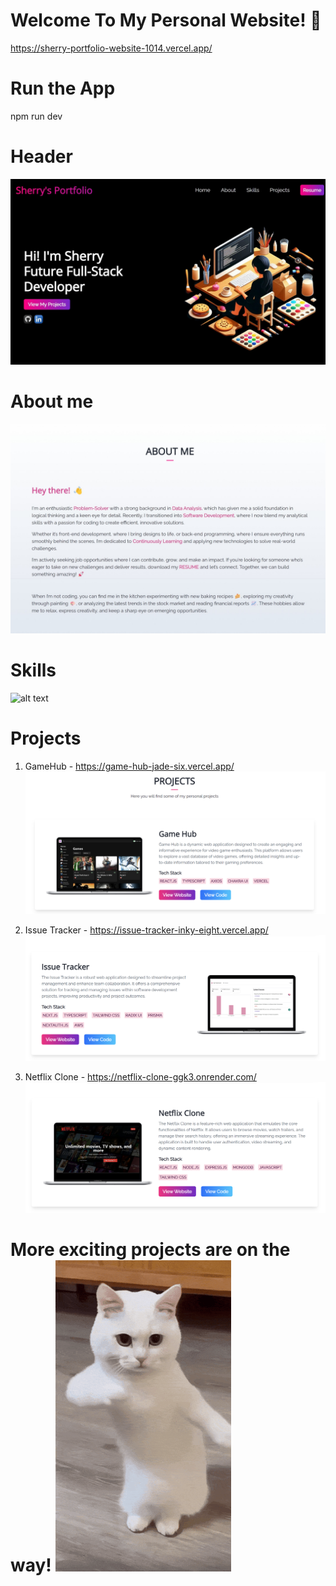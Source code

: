 # Welcome To My Personal Website! 🎉

https://sherry-portfolio-website-1014.vercel.app/

# Run the App
npm run dev

# Header
![alt text](Screenshot_31-8-2024_183410_sherry-portfolio-website-1014.vercel.app.jpeg)

# About me
![alt text](Screenshot_31-8-2024_183743_sherry-portfolio-website-1014.vercel.app.jpeg)

# Skills
![alt text](<my skills video.gif>)

# Projects
1. GameHub - https://game-hub-jade-six.vercel.app/
![alt text](gamehub.png)

2. Issue Tracker - https://issue-tracker-inky-eight.vercel.app/
![alt text](issuetracker.png)

3. Netflix Clone - https://netflix-clone-ggk3.onrender.com/
![alt text](netflixclone.png)

# More exciting projects are on the way! ![alt text](image.png)